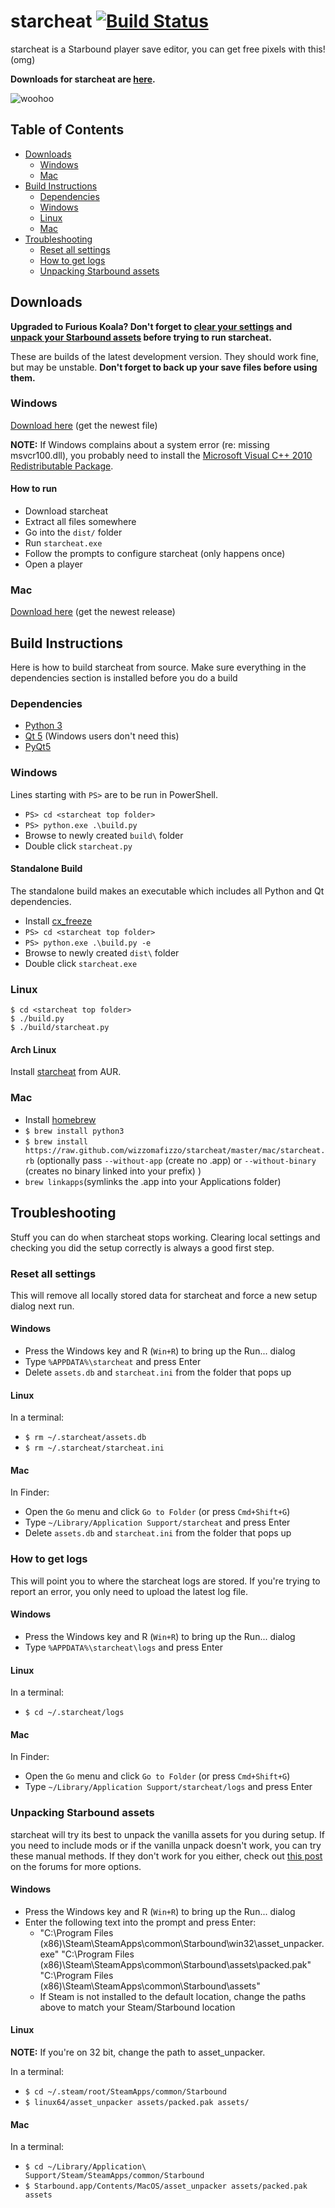 # starcheat [![Build Status](https://travis-ci.org/wizzomafizzo/starcheat.png?branch=master)](https://travis-ci.org/wizzomafizzo/starcheat)

starcheat is a Starbound player save editor, you can get free pixels with this! (omg)

**Downloads for starcheat are [here](#downloads).**

![woohoo](https://raw.github.com/wizzomafizzo/starcheat/master/starcheat/images/screenshot.png)

## Table of Contents

- [Downloads](#downloads)
	- [Windows](#windows)
	- [Mac](#mac)
- [Build Instructions](#build-instructions)
	- [Dependencies](#dependencies)
	- [Windows](#windows-1)
	- [Linux](#linux)
	- [Mac](#mac-1)
- [Troubleshooting](#troubleshooting)
	- [Reset all settings](#reset-all-settings)
	- [How to get logs](#how-to-get-logs)
	- [Unpacking Starbound assets](#unpacking-starbound-assets)

## Downloads
**Upgraded to Furious Koala? Don't forget to [clear your settings](#reset-all-settings) and [unpack your Starbound assets](#unpacking-starbound-assets) before trying to run starcheat.**

These are builds of the latest development version. They should work fine, but may be unstable. **Don't forget to back up your save files before using them.**

### Windows
[Download here](http://mcsi.mp/starcheat/) (get the newest file)

**NOTE:** If Windows complains about a system error (re: missing msvcr100.dll), you probably need to install the [Microsoft Visual C++ 2010 Redistributable Package](http://www.microsoft.com/en-au/download/details.aspx?id=5555).

#### How to run
* Download starcheat
* Extract all files somewhere
* Go into the ```dist/``` folder
* Run ```starcheat.exe```
* Follow the prompts to configure starcheat (only happens once)
* Open a player

### Mac
[Download here](https://github.com/wizzomafizzo/starcheat/releases) (get the newest release)

## Build Instructions
Here is how to build starcheat from source. Make sure everything in the dependencies section is installed before you do a build

### Dependencies
- [Python 3](http://www.python.org/getit/)
- [Qt 5](http://qt-project.org/downloads) (Windows users don't need this)
- [PyQt5](http://www.riverbankcomputing.com/software/pyqt/download5)

### Windows
Lines starting with ```PS>``` are to be run in PowerShell.

- ```PS> cd <starcheat top folder>```
- ```PS> python.exe .\build.py```
- Browse to newly created ```build\``` folder
- Double click ```starcheat.py```

#### Standalone Build
The standalone build makes an executable which includes all Python and Qt dependencies.

- Install [cx_freeze](http://cx-freeze.sourceforge.net/)
- ```PS> cd <starcheat top folder>```
- ```PS> python.exe .\build.py -e```
- Browse to newly created ```dist\``` folder
- Double click ```starcheat.exe```

### Linux
```
$ cd <starcheat top folder>
$ ./build.py
$ ./build/starcheat.py
```

#### Arch Linux
Install [starcheat](https://aur.archlinux.org/packages/starcheat/) from AUR.

### Mac
- Install [homebrew](http://brew.sh/)
- ```$ brew install python3```
- ```$ brew install https://raw.github.com/wizzomafizzo/starcheat/master/mac/starcheat.rb``` (optionally pass ```--without-app``` (create no .app) or ```--without-binary``` (creates no binary linked into your prefix) )
- ```brew linkapps```(symlinks the .app into your Applications folder)

## Troubleshooting
Stuff you can do when starcheat stops working. Clearing local settings and checking you did the setup correctly is always a good first step.

### Reset all settings
This will remove all locally stored data for starcheat and force a new setup dialog next run.

#### Windows
- Press the Windows key and R (```Win+R```) to bring up the Run... dialog
- Type ```%APPDATA%\starcheat``` and press Enter
- Delete ```assets.db``` and ```starcheat.ini``` from the folder that pops up

#### Linux
In a terminal:
- ```$ rm ~/.starcheat/assets.db```
- ```$ rm ~/.starcheat/starcheat.ini```

#### Mac
In Finder:
- Open the ```Go``` menu and click ```Go to Folder``` (or press ```Cmd+Shift+G```)
- Type ```~/Library/Application Support/starcheat``` and press Enter
- Delete ```assets.db``` and ```starcheat.ini``` from the folder that pops up

### How to get logs
This will point you to where the starcheat logs are stored. If you're trying to report an error, you only need to upload the latest log file.

#### Windows
- Press the Windows key and R (```Win+R```) to bring up the Run... dialog
- Type ```%APPDATA%\starcheat\logs``` and press Enter

#### Linux
In a terminal:
- ```$ cd ~/.starcheat/logs```

#### Mac
In Finder:
- Open the ```Go``` menu and click ```Go to Folder``` (or press ```Cmd+Shift+G```)
- Type ```~/Library/Application Support/starcheat/logs``` and press Enter

### Unpacking Starbound assets
starcheat will try its best to unpack the vanilla assets for you during setup. If you need to include mods or if the vanilla unpack doesn't work, you can try these manual methods. If they don't work for you either, check out [this post](http://community.playstarbound.com/index.php?threads/how-to-successfully-pack-and-unpack-pak-files.66649/) on the forums for more options.

#### Windows
- Press the Windows key and R (```Win+R```) to bring up the Run... dialog
- Enter the following text into the prompt and press Enter:
  - "C:\Program Files (x86)\Steam\SteamApps\common\Starbound\win32\asset_unpacker.exe" "C:\Program Files (x86)\Steam\SteamApps\common\Starbound\assets\packed.pak" "C:\Program Files (x86)\Steam\SteamApps\common\Starbound\assets"
  - If Steam is not installed to the default location, change the paths above to match your Steam/Starbound location

#### Linux
**NOTE:** If you're on 32 bit, change the path to asset_unpacker.

In a terminal:
- ```$ cd ~/.steam/root/SteamApps/common/Starbound```
- ```$ linux64/asset_unpacker assets/packed.pak assets/```

#### Mac
In a terminal:
- ```$ cd ~/Library/Application\ Support/Steam/SteamApps/common/Starbound```
- ```$ Starbound.app/Contents/MacOS/asset_unpacker assets/packed.pak assets```
